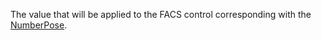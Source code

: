 The value that will be applied to the FACS control corresponding with the
[NumberPose](https://create.roblox.com/docs/reference/engine/classes/NumberPose).
